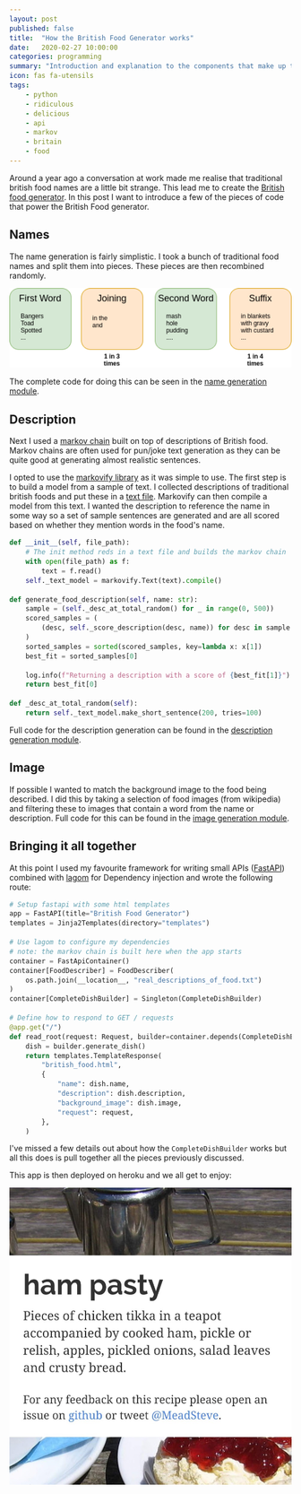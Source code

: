 ```yaml
---
layout: post
published: false
title:  "How the British Food Generator works"
date:   2020-02-27 10:00:00
categories: programming
summary: "Introduction and explanation to the components that make up the british food generator"
icon: fas fa-utensils
tags:
    - python
    - ridiculous
    - delicious
    - api
    - markov
    - britain
    - food
---
```


Around a year ago a conversation at work made me realise that traditional british 
food names are a little bit strange. This lead me to create the [British food generator][website-food-gen].
In this post I want to introduce a few of the pieces of code that power the
British Food generator.

## Names

The name generation is fairly simplistic. I took a bunch of traditional food names and
split them into pieces. These pieces are then recombined randomly.

![image of name components](/images/2020-02-20-british-food-generator/food_names.png)

The complete code for doing this can be seen in the [name generation module][module-name-generation].

## Description
Next I used a [markov chain][wiki-markov] built on top of descriptions of British food. Markov chains
are often used for pun/joke text generation as they can be quite good at generating
almost realistic sentences.

I opted to use the [markovify library][library-markovify] as it was simple to use. The
first step is to build a model from a sample of text. I collected descriptions of traditional
british foods and put these in a [text file][text-food]. Markovify can then compile a model from
this text. I wanted the description to reference the name in some way so a set of 
sample sentences are generated and are all scored based on whether they mention words 
in the food's name.

```python
def __init__(self, file_path):
    # The init method reds in a text file and builds the markov chain
    with open(file_path) as f:
        text = f.read()
    self._text_model = markovify.Text(text).compile()

def generate_food_description(self, name: str):
    sample = (self._desc_at_total_random() for _ in range(0, 500))
    scored_samples = (
        (desc, self._score_description(desc, name)) for desc in sample
    )
    sorted_samples = sorted(scored_samples, key=lambda x: x[1])
    best_fit = sorted_samples[0]

    log.info(f"Returning a description with a score of {best_fit[1]}")
    return best_fit[0]

def _desc_at_total_random(self):
    return self._text_model.make_short_sentence(200, tries=100)
```

Full code for the description generation can be found in the [description generation module][module-description-generation].

## Image
If possible I wanted to match the background image to the food being described.
I did this by taking a selection of food images (from wikipedia) and filtering
these to images that contain a word from the name or description. Full code
for this can be found in the [image generation module][module-image-generation].

## Bringing it all together
At this point I used my favourite framework for writing small APIs ([FastAPI][website-fastapi])
combined with [lagom][website-lagom] for Dependency injection and wrote the following route:
```python
# Setup fastapi with some html templates
app = FastAPI(title="British Food Generator")
templates = Jinja2Templates(directory="templates")

# Use lagom to configure my dependencies
# note: the markov chain is built here when the app starts
container = FastApiContainer()
container[FoodDescriber] = FoodDescriber(
    os.path.join(__location__, "real_descriptions_of_food.txt")
)
container[CompleteDishBuilder] = Singleton(CompleteDishBuilder)

# Define how to respond to GET / requests
@app.get("/")
def read_root(request: Request, builder=container.depends(CompleteDishBuilder)):
    dish = builder.generate_dish()
    return templates.TemplateResponse(
        "british_food.html",
        {
            "name": dish.name,
            "description": dish.description,
            "background_image": dish.image,
            "request": request,
        },
    )
```

I've missed a few details out about how the `CompleteDishBuilder` works but all
this does is pull together all the pieces previously discussed.

This app is then deployed on heroku and we all get to enjoy:

![example app output](/images/2020-02-20-british-food-generator/ham-pasty.jpg)

[website-food-gen]: https://british-food-generator.herokuapp.com
[website-fastapi]: https://fastapi.tiangolo.com/
[website-lagom]: https://github.com/meadsteve/lagom
[wiki-markov]: https://en.wikipedia.org/wiki/Markov_chain
[library-markovify]: https://github.com/jsvine/markovify
[module-name-generation]: https://github.com/meadsteve/british_food_generator/blob/de8ae5bec41c3c5479712844795aa1062b21f1c2/british_food_generator/name_generation.py
[module-description-generation]: https://github.com/meadsteve/british_food_generator/blob/c1ddba8de7bdc0101b5a4e5b7c9c6d2f97be3d42/british_food_generator/description_generation.py
[module-image-generation]: https://github.com/meadsteve/british_food_generator/blob/c1ddba8de7bdc0101b5a4e5b7c9c6d2f97be3d42/british_food_generator/image_generation.py
[text-food]: https://github.com/meadsteve/british_food_generator/blob/master/british_food_generator/real_descriptions_of_food.txt